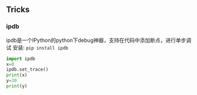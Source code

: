 ## Tricks

### ipdb

ipdb是一个IPython的python下debug神器，支持在代码中添加断点，进行单步调试
安装: `pip install ipdb`

```python
import ipdb
x=0
ipdb.set_trace()
print(x)
y=30
print(y)
```
